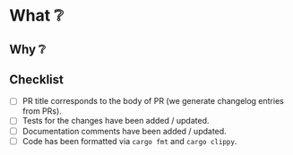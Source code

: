 # What ❔

<!-- What are the changes this PR brings about? -->
<!-- Example: This PR adds a PR template to the repo. -->
<!-- (For bigger PRs adding more context is appreciated) -->

## Why ❔

<!-- Why are these changes done? What goal do they contribute to? What are the principles behind them? -->
<!-- Example: PR templates ensure PR reviewers, observers, and future iterators are in context about the evolution of repos. -->

## Checklist

<!-- Check your PR fulfills the following items. -->
<!-- For draft PRs check the boxes as you complete them. -->

- [ ] PR title corresponds to the body of PR (we generate changelog entries from PRs).
- [ ] Tests for the changes have been added / updated.
- [ ] Documentation comments have been added / updated.
- [ ] Code has been formatted via `cargo fmt` and `cargo clippy`.
